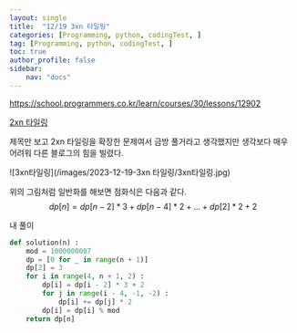 ```yaml
---
layout: single
title:  "12/19 3xn 타일링"
categories: [Programming, python, codingTest, ]
tag: [Programming, python, codingTest, ]
toc: true
author_profile: false
sidebar:
    nav: "docs"
---
```


https://school.programmers.co.kr/learn/courses/30/lessons/12902

[2xn 타일링](https://swyoo5.github.io/programming/python/codingtest/%ED%94%84%EB%A1%9C%EA%B7%B8%EB%9E%98%EB%A8%B8%EC%8A%A4/2xn-%ED%83%80%EC%9D%BC%EB%A7%81/)

제목만 보고 2xn 타일링을 확장한 문제여서 금방 풀거라고 생각했지만 생각보다 매우 어려워 다른 블로그의 힘을 빌렸다.

![3xn타일링](/images/2023-12-19-3xn 타일링/3xn타일링.jpg)

위의 그림처럼 일반화를 해보면 점화식은 다음과 같다.
$$
dp[n] = dp[n-2] * 3 + dp[n-4] * 2 + ... + dp[2] * 2 + 2
$$


내 풀이

```python
def solution(n) :
    mod = 1000000007
    dp = [0 for _ in range(n + 1)]
    dp[2] = 3
    for i in range(4, n + 1, 2) :
        dp[i] = dp[i - 2] * 3 + 2
        for j in range(i - 4, -1, -2) :
            dp[i] += dp[j] * 2
		dp[i] = dp[i] % mod
	return dp[n]
```



